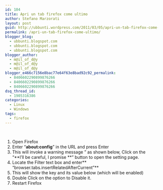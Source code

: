 ```yaml
---
id: 104
title: Apri un tab firefox come ultimo
author: Stefano Marzorati
layout: post
guid: http://ubbunti.wordpress.com/2011/03/05/apri-un-tab-firefox-come-ultimo
permalink: /apri-un-tab-firefox-come-ultimo/
blogger_blog:
  - ubbunti.blogspot.com
  - ubbunti.blogspot.com
  - ubbunti.blogspot.com
blogger_author:
  - m@il_of_d@y
  - m@il_of_d@y
  - m@il_of_d@y
blogger_e466c7156e8bac77e64f63e8bad92c92_permalink:
  - 8406602290899876266
  - 8406602290899876266
  - 8406602290899876266
dsq_thread_id:
  - 1905316386
categories:
  - Linux
  - Windows
tags:
  - firefox
---
```

&nbsp;

  1. Open Firefox
  2. Enter “**about:config**” in the URL and press Enter
  3. This will invoke a warning message ” as shown below, Click on the “**I’ll be careful, I promise **” button to open the setting page.
  4. Locate the Filter text box and enter** “browser.tabs.insertRelatedAfterCurrent”**
  5. This will show the key and its value below (which will be enabled)
  6. Double Click on the option to Disable it.
  7. Restart Firefox